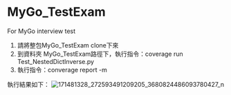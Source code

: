 # MyGo_TestExam
For MyGo interview test

1. 請將整包MyGo_TestExam clone下來
2. 到資料夾 MyGo_TestExam路徑下，執行指令：coverage run Test_NestedDictInverse.py
3. 執行指令：converage report -m 

執行結果如下：
![171481328_272593491209205_3680824486093780427_n](https://user-images.githubusercontent.com/78773128/114574895-3d331d00-9cac-11eb-9e3b-77f5d4eb8d52.png)
